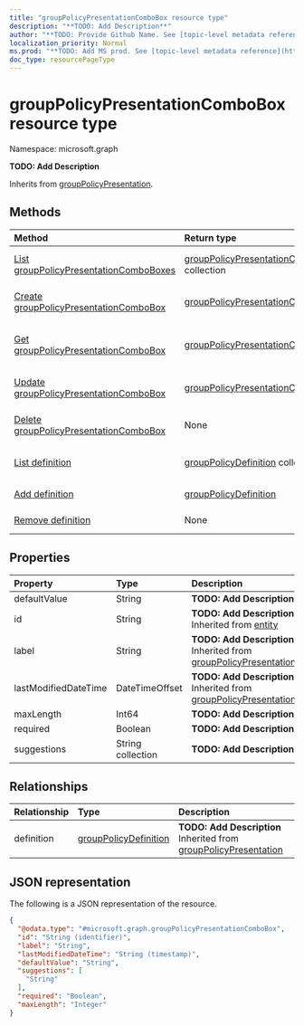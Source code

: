 ```yaml
---
title: "groupPolicyPresentationComboBox resource type"
description: "**TODO: Add Description**"
author: "**TODO: Provide Github Name. See [topic-level metadata reference](https://msgo.azurewebsites.net/add/document/guidelines/metadata.html#topic-level-metadata)**"
localization_priority: Normal
ms.prod: "**TODO: Add MS prod. See [topic-level metadata reference](https://msgo.azurewebsites.net/add/document/guidelines/metadata.html#topic-level-metadata)**"
doc_type: resourcePageType
---
```


# groupPolicyPresentationComboBox resource type

Namespace: microsoft.graph

**TODO: Add Description**


Inherits from [groupPolicyPresentation](../resources/grouppolicypresentation.md).

## Methods
|Method|Return type|Description|
|:---|:---|:---|
|[List groupPolicyPresentationComboBoxes](../api/grouppolicypresentationcombobox-list.md)|[groupPolicyPresentationComboBox](../resources/grouppolicypresentationcombobox.md) collection|Get a list of the [groupPolicyPresentationComboBox](../resources/grouppolicypresentationcombobox.md) objects and their properties.|
|[Create groupPolicyPresentationComboBox](../api/grouppolicypresentationcombobox-create.md)|[groupPolicyPresentationComboBox](../resources/grouppolicypresentationcombobox.md)|Create a new [groupPolicyPresentationComboBox](../resources/grouppolicypresentationcombobox.md) object.|
|[Get groupPolicyPresentationComboBox](../api/grouppolicypresentationcombobox-get.md)|[groupPolicyPresentationComboBox](../resources/grouppolicypresentationcombobox.md)|Read the properties and relationships of a [groupPolicyPresentationComboBox](../resources/grouppolicypresentationcombobox.md) object.|
|[Update groupPolicyPresentationComboBox](../api/grouppolicypresentationcombobox-update.md)|[groupPolicyPresentationComboBox](../resources/grouppolicypresentationcombobox.md)|Update the properties of a [groupPolicyPresentationComboBox](../resources/grouppolicypresentationcombobox.md) object.|
|[Delete groupPolicyPresentationComboBox](../api/grouppolicypresentationcombobox-delete.md)|None|Deletes a [groupPolicyPresentationComboBox](../resources/grouppolicypresentationcombobox.md) object.|
|[List definition](../api/grouppolicypresentationcombobox-list-definition.md)|[groupPolicyDefinition](../resources/intune-grouppolicydefinition.md) collection|Get the groupPolicyDefinition resources from the definition navigation property.|
|[Add definition](../api/grouppolicypresentationcombobox-post-definition.md)|[groupPolicyDefinition](../resources/intune-grouppolicydefinition.md)|Add definition by posting to the definition collection.|
|[Remove definition](../api/grouppolicypresentationcombobox-delete-definition.md)|None|Remove a [groupPolicyDefinition](../resources/intune-grouppolicydefinition.md) object.|

## Properties
|Property|Type|Description|
|:---|:---|:---|
|defaultValue|String|**TODO: Add Description**|
|id|String|**TODO: Add Description** Inherited from [entity](../resources/entity.md)|
|label|String|**TODO: Add Description** Inherited from [groupPolicyPresentation](../resources/intune-grouppolicypresentation.md)|
|lastModifiedDateTime|DateTimeOffset|**TODO: Add Description** Inherited from [groupPolicyPresentation](../resources/intune-grouppolicypresentation.md)|
|maxLength|Int64|**TODO: Add Description**|
|required|Boolean|**TODO: Add Description**|
|suggestions|String collection|**TODO: Add Description**|

## Relationships
|Relationship|Type|Description|
|:---|:---|:---|
|definition|[groupPolicyDefinition](../resources/intune-grouppolicydefinition.md)|**TODO: Add Description** Inherited from [groupPolicyPresentation](../resources/grouppolicypresentation.md)|

## JSON representation
The following is a JSON representation of the resource.
<!-- {
  "blockType": "resource",
  "keyProperty": "id",
  "@odata.type": "microsoft.graph.groupPolicyPresentationComboBox",
  "baseType": "microsoft.graph.groupPolicyPresentation",
  "openType": false
}
-->
``` json
{
  "@odata.type": "#microsoft.graph.groupPolicyPresentationComboBox",
  "id": "String (identifier)",
  "label": "String",
  "lastModifiedDateTime": "String (timestamp)",
  "defaultValue": "String",
  "suggestions": [
    "String"
  ],
  "required": "Boolean",
  "maxLength": "Integer"
}
```

